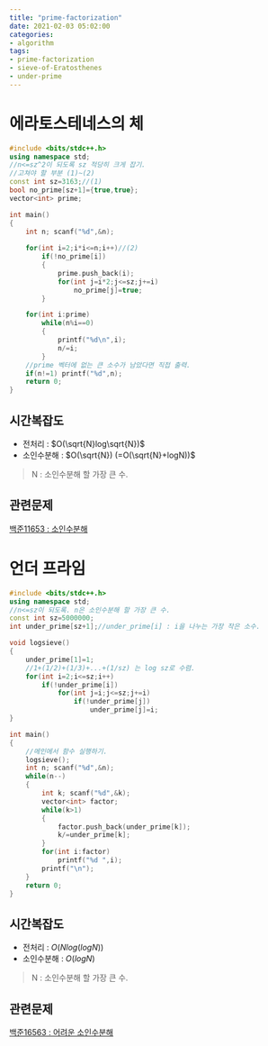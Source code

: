 ```yaml
---
title: "prime-factorization"
date: 2021-02-03 05:02:00
categories:
- algorithm
tags:
- prime-factorization
- sieve-of-Eratosthenes
- under-prime
---
```


<!-- more -->

# 에라토스테네스의 체

```c++
#include <bits/stdc++.h>
using namespace std;
//n<=sz^2이 되도록 sz 적당히 크게 잡기.
//고쳐야 할 부분 (1)~(2)
const int sz=3163;//(1)
bool no_prime[sz+1]={true,true};
vector<int> prime;

int main()
{
    int n; scanf("%d",&n);
    
    for(int i=2;i*i<=n;i++)//(2)
        if(!no_prime[i])
        {
            prime.push_back(i);
            for(int j=i*2;j<=sz;j+=i)
                no_prime[j]=true;
        }

    for(int i:prime)
        while(n%i==0)
        {
            printf("%d\n",i);
            n/=i;
        }
    //prime 벡터에 없는 큰 소수가 남았다면 직접 출력.
    if(n!=1) printf("%d",n);
    return 0;
}
```

## 시간복잡도

* 전처리 : $O(\sqrt{N}log\sqrt{N})$
* 소인수분해 : $O(\sqrt{N}) (=O(\sqrt{N}+logN))$

> N : 소인수분해 할 가장 큰 수.



## 관련문제

[백준11653 : 소인수분해](https://www.acmicpc.net/problem/11653)











# 언더 프라임

```c++
#include <bits/stdc++.h>
using namespace std;
//n<=sz이 되도록. n은 소인수분해 할 가장 큰 수.
const int sz=5000000;
int under_prime[sz+1];//under_prime[i] : i을 나누는 가장 작은 소수.

void logsieve()
{
    under_prime[1]=1;
    //1+(1/2)+(1/3)+...+(1/sz) 는 log sz로 수렴.
    for(int i=2;i<=sz;i++)
        if(!under_prime[i])
            for(int j=i;j<=sz;j+=i)
                if(!under_prime[j])
                    under_prime[j]=i;
}

int main()
{
    //메인에서 함수 실행하기.
    logsieve();
    int n; scanf("%d",&n);
    while(n--)
    {
        int k; scanf("%d",&k);
        vector<int> factor;
        while(k>1)
        {
            factor.push_back(under_prime[k]);
            k/=under_prime[k];
        }
        for(int i:factor)
            printf("%d ",i);
        printf("\n");
    }
    return 0;
}
```

## 시간복잡도

* 전처리 : $O(Nlog(logN))$
* 소인수분해 : $O(logN)$

> N : 소인수분해 할 가장 큰 수.



## 관련문제

[백준16563 : 어려운 소인수분해](https://www.acmicpc.net/problem/16563)